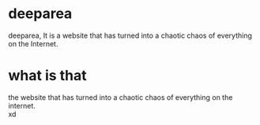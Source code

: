 # deeparea
deeparea, It is a website that has turned into a chaotic chaos of everything on the Internet.

# what is that
the website that has turned into a chaotic chaos of everything on the internet.<br>
xd